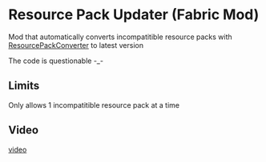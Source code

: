 <h1>Resource Pack Updater (Fabric Mod)</h1>

<p>Mod that automatically converts incompatitible resource packs with <a href="https://github.com/HypixelDev/ResourcePackConverter/">ResourcePackConverter</a> to latest version</p>
<p>The code is questionable -_-</p>
<h2>Limits</h2>
<p>Only allows 1 incompatitible resource pack at a time</p>

<h2>Video</h2>
<a href="https://streamable.com/4oyycw">video</a></h2>